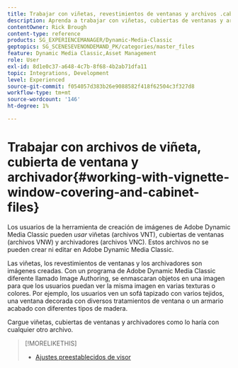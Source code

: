 ```yaml
---
title: Trabajar con viñetas, revestimientos de ventanas y archivos .cab
description: Aprenda a trabajar con viñetas, cubiertas de ventanas y archivos .CAB en Adobe Dynamic Media Classic.
contentOwner: Rick Brough
content-type: reference
products: SG_EXPERIENCEMANAGER/Dynamic-Media-Classic
geptopics: SG_SCENESEVENONDEMAND_PK/categories/master_files
feature: Dynamic Media Classic,Asset Management
role: User
exl-id: 8d1e0c37-a648-4c7b-8f68-4b2ab71dfa11
topic: Integrations, Development
level: Experienced
source-git-commit: f054057d383b26e9088582f418f62504c3f327d8
workflow-type: tm+mt
source-wordcount: '146'
ht-degree: 1%

---
```


# Trabajar con archivos de viñeta, cubierta de ventana y archivador{#working-with-vignette-window-covering-and-cabinet-files}

Los usuarios de la herramienta de creación de imágenes de Adobe Dynamic Media Classic pueden *usar* viñetas (archivos VNT), cubiertas de ventanas (archivos VNW) y archivadores (archivos VNC). Estos archivos no se pueden crear ni editar en Adobe Dynamic Media Classic.

Las viñetas, los revestimientos de ventanas y los archivadores son imágenes creadas. Con un programa de Adobe Dynamic Media Classic diferente llamado Image Authoring, se enmascaran objetos en una imagen para que los usuarios puedan ver la misma imagen en varias texturas o colores. Por ejemplo, los usuarios ven un sofá tapizado con varios tejidos, una ventana decorada con diversos tratamientos de ventana o un armario acabado con diferentes tipos de madera.

Cargue viñetas, cubiertas de ventanas y archivadores como lo haría con cualquier otro archivo.

>[!MORELIKETHIS]
>
>* [Ajustes preestablecidos de visor](application-setup.md#viewer_presets)
